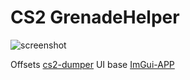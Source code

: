 # CS2 GrenadeHelper

![screenshot](screenshot.png)

Offsets [cs2-dumper](https://github.com/a2x/cs2-dumper) 
UI base [ImGui-APP](https://github.com/SamuelTulach/ImGui-AppKit)
